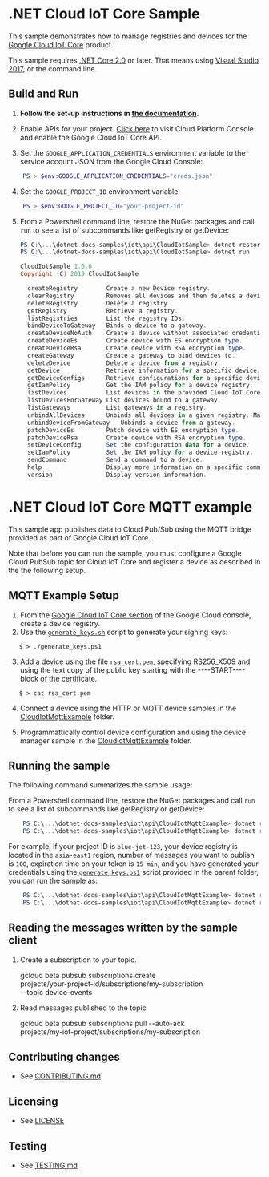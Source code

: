 # .NET Cloud IoT Core Sample

This sample demonstrates how to manage registries and devices for the
[Google Cloud IoT Core](https://cloud.google.com/iot-core/docs) product.

This sample requires [.NET Core 2.0](https://www.microsoft.com/net/core) or
later.  That means using [Visual Studio 2017](https://www.visualstudio.com/),
or the command line.

## Build and Run

1.  **Follow the set-up instructions in [the documentation](https://cloud.google.com/dotnet/docs/setup).**

2.  Enable APIs for your project.
    [Click here](https://console.cloud.google.com/flows/enableapi?apiid=cloudiot.googleapis.com&showconfirmation=true)
    to visit Cloud Platform Console and enable the Google Cloud IoT Core API.

3. Set the `GOOGLE_APPLICATION_CREDENTIALS` environment variable to the
service account JSON from the Google Cloud Console:

```powershell
    PS > $env:GOOGLE_APPLICATION_CREDENTIALS="creds.json"
```

4. Set the `GOOGLE_PROJECT_ID` environment variable:

```powershell
    PS > $env:GOOGLE_PROJECT_ID="your-project-id"
```

5.  From a Powershell command line, restore the NuGet packages and call
`run` to see a list of subcommands like getRegistry or getDevice:
    ```powershell
    PS C:\...\dotnet-docs-samples\iot\api\CloudIotSample> dotnet restore
    PS C:\...\dotnet-docs-samples\iot\api\CloudIotSample> dotnet run

    CloudIotSample 1.0.0
    Copyright (C) 2019 CloudIotSample

      createRegistry        Create a new Device registry.
      clearRegistry         Removes all devices and then deletes a device Registry.
      deleteRegistry        Delete a registry.
      getRegistry           Retrieve a registry.
      listRegistries        List the registry IDs.
      bindDeviceToGateway   Binds a device to a gateway.
      createDeviceNoAuth    Create a device without associated credentials.
      createDeviceEs        Create device with ES encryption type.
      createDeviceRsa       Create device with RSA encryption type.
      createGateway         Create a gateway to bind devices to.
      deleteDevice          Delete a device from a registry.
      getDevice             Retrieve information for a specific device.
      getDeviceConfigs      Retrieve configurations for a specific device.
      getIamPolicy          Get the IAM policy for a device registry.
      listDevices           List devices in the provided Cloud IoT Core Registry.
      listDevicesForGateway List devices bound to a gateway.
      listGateways          List gateways in a registry.
      unbindAllDevices      Unbinds all devices in a given registry. Mainly for cleaing registry.
      unbindDeviceFromGateway   Unbinds a device from a gateway.
      patchDeviceEs         Patch device with ES encryption type.
      patchDeviceRsa        Create device with RSA encryption type.
      setDeviceConfig       Set the configuration data for a device.
      setIamPolicy          Set the IAM policy for a device registry.
      sendCommand           Send a command to a device.
      help                  Display more information on a specific command.
      version               Display version information.
    ```
# .NET Cloud IoT Core MQTT example

This sample app publishes data to Cloud Pub/Sub using the MQTT bridge provided
as part of Google Cloud IoT Core.

Note that before you can run the sample, you must configure a Google Cloud
PubSub topic for Cloud IoT Core and register a device as described in the
the following setup.

## MQTT Example Setup

1. From the [Google Cloud IoT Core section](https://console.cloud.google.com/iot/)
   of the Google Cloud console, create a device registry.
2. Use the [`generate_keys.sh`](generate_keys.sh) script to generate your signing keys:

```git bash
   $ > ./generate_keys.ps1
```

3. Add a device using the file `rsa_cert.pem`, specifying RS256_X509 and using the
  text copy of the public key starting with the ----START---- block of the certificate.

```git bash
   $ > cat rsa_cert.pem
```

4. Connect a device using the HTTP or MQTT device samples in the [CloudIotMqttExample](./CloudIotMqttExample) folder.

5. Programmattically control device configuration and using the device manager sample in the [CloudIotMqttExample](./CloudIotMqttExample) folder.

## Running the sample

The following command summarizes the sample usage:

From a Powershell command line, restore the NuGet packages and call
`run` to see a list of subcommands like getRegistry or getDevice:

```powershell
    PS C:\...\dotnet-docs-samples\iot\api\CloudIotMqttExample> dotnet restore
    PS C:\...\dotnet-docs-samples\iot\api\CloudIotMqttExample> dotnet run
```

For example, if your project ID is `blue-jet-123`, your device registry is
located in the `asia-east1` region, number of messages you want to publish is `100`,
expiration time on your token is `15 min`, and you have generated your
credentials using the [`generate_keys.ps1`](./generate_keys.ps1) script
provided in the parent folder, you can run the sample as:

```powershell
    PS C:\...\dotnet-docs-samples\iot\api\CloudIotMqttExample> dotnet restore
    PS C:\...\dotnet-docs-samples\iot\api\CloudIotMqttExample> dotnet run startMqtt blue-jet-123 asia-east1 device-registry-id device-id    ../rsa_private.pem RS256 ../roots.pem 100 event mqtt.googleapis.com 8883 15
```

## Reading the messages written by the sample client

1. Create a subscription to your topic.

    gcloud beta pubsub subscriptions create \
        projects/your-project-id/subscriptions/my-subscription \
        --topic device-events

2. Read messages published to the topic

    gcloud beta pubsub subscriptions pull --auto-ack \
        projects/my-iot-project/subscriptions/my-subscription

## Contributing changes

* See [CONTRIBUTING.md](../../CONTRIBUTING.md)

## Licensing

* See [LICENSE](../../LICENSE)

## Testing

* See [TESTING.md](../../TESTING.md)
